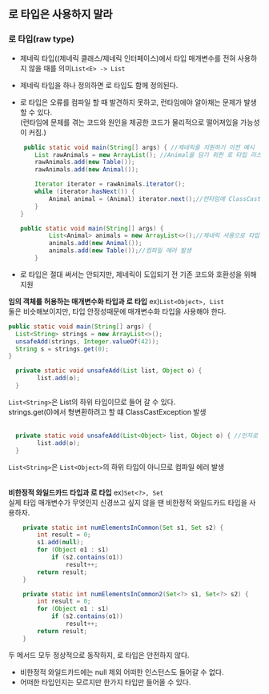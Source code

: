 ## 로 타입은 사용하지 말라
### 로 타입(raw type)
- 제네릭 타입((제네릭 클래스/제네릭 인터페이스)에서 타입 매개변수를 전혀 사용하지 않을 때를 의미```List<E> -> List```
- 제네릭 타입을 하나 정의하면 로 타입도 함께 정의된다.
- 로 타입은 오류를 컴파일 할 때 발견하지 못하고, 런타임에야 알아채는 문제가 발생할 수 있다.<br>(런타임에 문제를 겪는 코드와 원인을 제공한 코드가 물리적으로 떨어져있을 가능성이 커짐.)
    ```java
     public static void main(String[] args) { //제네릭을 지원하기 이전 예시
        List rawAnimals = new ArrayList(); //Animal을 담기 위한 로 타입 리스트🤮
        rawAnimals.add(new Table());
        rawAnimals.add(new Animal());

        Iterator iterator = rawAnimals.iterator();
        while (iterator.hasNext()) {
            Animal animal = (Animal) iterator.next();//런타임에 ClassCastException 발생
        }
    }
    ```
  ```java
  public static void main(String[] args) { 
          List<Animal> animals = new ArrayList<>();//제네릭 사용으로 타입 안정성 확보🥳
          animals.add(new Animal());
          animals.add(new Table());//컴파일 에러 발생
      }
  ```

- 로 타입은 절대 써서는 안되지만, 제네릭이 도입되기 전 기존 코드와 호환성을 위해 지원


**임의 객체를 허용하는 매개변수화 타입과 로 타입**  ex)```List<Object>, List```  
둘은 비슷해보이지만, 타입 안정성때문에 매개변수화 타입을 사용해야 한다.
```java
public static void main(String[] args) {
  List<String> strings = new ArrayList<>();
  unsafeAdd(strings, Integer.valueOf(42));
  String s = strings.get(0);
}
```
```java
  private static void unsafeAdd(List list, Object o) {
        list.add(o);
  }
```
  ```List<String>```은 List의 하위 타입이므로 들어 갈 수 있다.  
  strings.get(0)에서 형변환하려고 할 떄 ClassCastException 발생
<br><br>
```java
  private static void unsafeAdd(List<Object> list, Object o) { //인자로 strings 전달 불가
        list.add(o);
  }
```
```List<String>```은 ```List<Object>```의 하위 타입이 아니므로 컴파일 에러 발생
<br><br>

**비한정적 와일드카드 타입과 로 타입**  ex)```Set<?>, Set```  
실제 타입 매개변수가 무엇인지 신경쓰고 싶지 않을 땐 비한정적 와일드카드 타입을 사용하자.
```java
    private static int numElementsInCommon(Set s1, Set s2) {
        int result = 0;
        s1.add(null);
        for (Object o1 : s1)
            if (s2.contains(o1))
                result++;
        return result;
    }
```
```java
    private static int numElementsInCommon2(Set<?> s1, Set<?> s2) {
        int result = 0;
        for (Object o1 : s1)
            if (s2.contains(o1))
                result++;
        return result;
    }

```
두 메서드 모두 정상적으로 동작하지, 로 타입은 안전하지 않다.
- 비한정적 와일드카드에는 null 제외 어떠한 인스턴스도 들어갈 수 없다.
- 어떠한 타입인지는 모르지만 한가지 타입만 들어올 수 있다.


